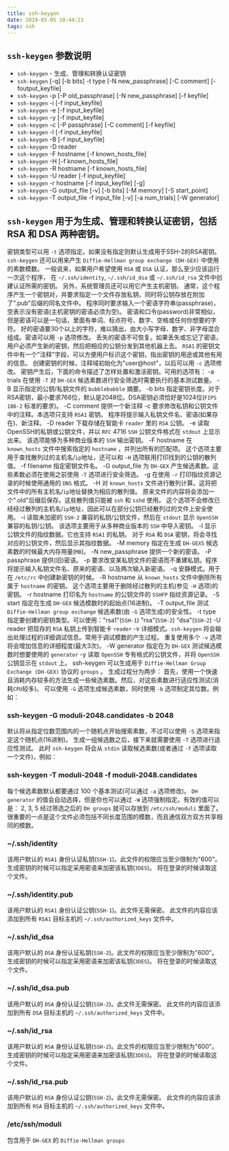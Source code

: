 ```yaml
---
title: ssh-keygen
date: 2019-05-05 10:44:21
tags: ssh
---
```


## `ssh-keygen` 参数说明
* `ssh-keygen` - 生成、管理和转换认证密钥
* `ssh-keygen` [-q] [-b bits] -t type [-N new_passphrase] [-C comment] [-foutput_keyfile]
* `ssh-keygen` -p [-P old_passphrase] [-N new_passphrase] [-f keyfile]
* `ssh-keygen` -i [-f input_keyfile]
* `ssh-keygen` -e [-f input_keyfile]
* `ssh-keygen` -y [-f input_keyfile]
* `ssh-keygen` -c [-P passphrase] [-C comment] [-f keyfile]
* `ssh-keygen` -l [-f input_keyfile]
* `ssh-keygen` -B [-f input_keyfile]
* `ssh-keygen` -D reader
* `ssh-keygen` -F hostname [-f known_hosts_file]
* `ssh-keygen` -H [-f known_hosts_file]
* `ssh-keygen` -R hostname [-f known_hosts_file]
* `ssh-keygen` -U reader [-f input_keyfile]
* `ssh-keygen` -r hostname [-f input_keyfile] [-g]
* `ssh-keygen` -G output_file [-v] [-b bits] [-M memory] [-S start_point]
* `ssh-keygen` -T output_file -f input_file [-v] [-a num_trials] [-W generator]

## `ssh-keygen` 用于为生成、管理和转换认证密钥，包括 RSA 和 DSA 两种密钥。

密钥类型可以用 `-t` 选项指定。如果没有指定则默认生成用于SSH-2的RSA密钥。
`ssh-keygen` 还可以用来产生 `Diffie-Hellman group exchange (DH-GEX)` 中使用的素数模数。
一般说来，如果用户希望使用 `RSA` 或 `DSA` 认证，那么至少应该运行一次这个程序，
在 `~/.ssh/identity`, `~/.ssh/id_dsa` 或 `~/.ssh/id_rsa` 文件中创建认证所需的密钥。
另外，系统管理员还可以用它产生主机密钥。
通常，这个程序产生一个密钥对，并要求指定一个文件存放私钥，同时将公钥存放在附加了".pub"后缀的同名文件中。
程序同时要求输入一个密语字符串(passphrase)，空表示没有密语(主机密钥的密语必须为空)。
密语和口令(password)非常相似，但是密语可以是一句话，里面有单词、标点符号、数字、空格或任何你想要的字符。
好的密语要30个以上的字符，难以猜出，由大小写字母、数字、非字母混合组成。密语可以用 `-p` 选项修改。
丢失的密语不可恢复。如果丢失或忘记了密语，用户必须产生新的密钥，然后把相应的公钥分发到其他机器上去。
`RSA1` 的密钥文件中有一个"注释"字段，可以方便用户标识这个密钥，指出密钥的用途或其他有用的信息。
创建密钥的时候，注释域初始化为"user@host"，以后可以用 `-c` 选项修改。
密钥产生后，下面的命令描述了怎样处置和激活密钥。可用的选项有：
-a trials
        在使用 `-T` 对 `DH-GEX` 候选素数进行安全筛选时需要执行的基本测试数量。
-B      显示指定的公钥/私钥文件的 `bubblebabble` 摘要。
-b bits
        指定密钥长度。对于RSA密钥，最小要求768位，默认是2048位。DSA密钥必须恰好是1024位(`FIPS 186-2` 标准的要求)。
-C comment
        提供一个新注释
-c      要求修改私钥和公钥文件中的注释。本选项只支持 `RSA1` 密钥。
        程序将提示输入私钥文件名、密语(如果存在)、新注释。
-D reader
        下载存储在智能卡 `reader` 里的 `RSA` 公钥。
-e      读取OpenSSH的私钥或公钥文件，并以 `RFC` 4716 `SSH` 公钥文件格式在 `stdout` 上显示出来。
        该选项能够为多种商业版本的 `SSH` 输出密钥。
-F hostname
        在 `known_hosts` 文件中搜索指定的 `hostname` ，并列出所有的匹配项。
        这个选项主要用于查找散列过的主机名/`ip`地址，还可以和 `-H` 选项联用打印找到的公钥的散列值。
-f filename
        指定密钥文件名。
-G output_file
        为 `DH-GEX` 产生候选素数。这些素数必须在使用之前使用 `-T` 选项进行安全筛选。
-g      在使用 `-r` 打印指纹资源记录的时候使用通用的 `DNS` 格式。
-H      对 `known_hosts` 文件进行散列计算。这将把文件中的所有主机名/`ip`地址替换为相应的散列值。
        原来文件的内容将会添加一个".old"后缀后保存。这些散列值只能被 `ssh` 和 `sshd` 使用。
        这个选项不会修改已经经过散列的主机名/`ip`地址，因此可以在部分公钥已经散列过的文件上安全使用。
-i      读取未加密的 `SSH-2` 兼容的私钥/公钥文件，然后在 `stdout` 显示 `OpenSSH` 兼容的私钥/公钥。
        该选项主要用于从多种商业版本的 `SSH` 中导入密钥。
-l      显示公钥文件的指纹数据。它也支持 `RSA1` 的私钥。
        对于 `RSA` 和 `DSA` 密钥，将会寻找对应的公钥文件，然后显示其指纹数据。
-M memory
        指定在生成 `DH-GEXS` 候选素数的时候最大内存用量(`MB`)。
-N new_passphrase
        提供一个新的密语。
-P passphrase
        提供(旧)密语。
-p      要求改变某私钥文件的密语而不重建私钥。程序将提示输入私钥文件名、原来的密语、以及两次输入新密语。
-q      安静模式。用于在 `/etc/rc` 中创建新密钥的时候。
-R hostname
        从 `known_hosts` 文件中删除所有属于 `hostname` 的密钥。
        这个选项主要用于删除经过散列的主机(参见 `-H` 选项)的密钥。
-r hostname
        打印名为 `hostname` 的公钥文件的 `SSHFP` 指纹资源记录。
-S start
        指定在生成 `DH-GEX` 候选模数时的起始点(16进制)。
-T output_file
        测试 `Diffie-Hellman group exchange` 候选素数(由 `-G` 选项生成)的安全性。
-t type
        指定要创建的密钥类型。可以使用："rsa1"(`SSH-1`) "rsa"(`SSH-2`) "dsa"(`SSH-2`)
-U reader
        把现存的 `RSA` 私钥上传到智能卡 `reader`
-v      详细模式。`ssh-keygen` 将会输出处理过程的详细调试信息。常用于调试模数的产生过程。
        重复使用多个 `-v` 选项将会增加信息的详细程度(最大3次)。
-W generator
        指定在为 `DH-GEX` 测试候选模数时想要使用的 `generator`
-y      读取 `OpenSSH` 专有格式的公钥文件，并将 `OpenSSH` 公钥显示在 `stdout` 上。
ssh-keygen 可以生成用于 `Diffie-Hellman Group Exchange (DH-GEX)` 协议的 `groups` 。
生成过程分为两步：
首先，使用一个快速且消耗内存较多的方法生成一些候选素数。然后，对这些素数进行适应性测试(消耗`CPU`较多)。
可以使用 `-G` 选项生成候选素数，同时使用 `-b` 选项制定其位数。例如：
### ssh-keygen -G moduli-2048.candidates -b 2048
默认将从指定位数范围内的一个随机点开始搜索素数，不过可以使用 `-S` 选项来指定这个随机点(16进制)。
生成一组候选数之后，接下来就需要使用 `-T` 选项进行适应性测试。
此时 `ssh-keygen` 将会从 `stdin` 读取候选素数(或者通过 `-f` 选项读取一个文件)，例如：
### ssh-keygen -T moduli-2048 -f moduli-2048.candidates
每个候选素数默认都要通过 100 个基本测试(可以通过 `-a` 选项修改)。
`DH generator` 的值会自动选择，但是你也可以通过 `-W` 选项强制指定。有效的值可以是： 2, 3, 5
经过筛选之后的 `DH groups` 就可以存放到 `/etc/ssh/moduli` 里面了。
很重要的一点是这个文件必须包括不同长度范围的模数，而且通信双方双方共享相同的模数。
### ~/.ssh/identity
该用户默认的 `RSA1` 身份认证私钥(`SSH-1`)。此文件的权限应当至少限制为"600"。
生成密钥的时候可以指定采用密语来加密该私钥(`3DES`)。
将在登录的时候读取这个文件。
### ~/.ssh/identity.pub
该用户默认的 `RSA1` 身份认证公钥(`SSH-1`)。此文件无需保密。
此文件的内容应该添加到所有 `RSA1` 目标主机的 `~/.ssh/authorized_keys` 文件中。
### ~/.ssh/id_dsa
该用户默认的 `DSA` 身份认证私钥(`SSH-2`)。此文件的权限应当至少限制为"600"。
生成密钥的时候可以指定采用密语来加密该私钥(`3DES`)。
将在登录的时候读取这个文件。
### ~/.ssh/id_dsa.pub
该用户默认的 `DSA` 身份认证公钥(`SSH-2`)。此文件无需保密。
此文件的内容应该添加到所有 `DSA` 目标主机的 `~/.ssh/authorized_keys` 文件中。
### ~/.ssh/id_rsa
该用户默认的 `RSA` 身份认证私钥(`SSH-2`)。此文件的权限应当至少限制为"600"。
生成密钥的时候可以指定采用密语来加密该私钥(`3DES`)。
将在登录的时候读取这个文件。
### ~/.ssh/id_rsa.pub
该用户默认的 `RSA` 身份认证公钥(`SSH-2`)。此文件无需保密。
此文件的内容应该添加到所有 `RSA` 目标主机的 `~/.ssh/authorized_keys` 文件中。
### /etc/ssh/moduli
包含用于 `DH-GEX` 的 `Diffie-Hellman groups` 